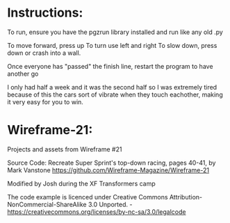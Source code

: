 # Instructions:

To run, ensure you have the pgzrun library installed and run like any old .py

To move forward, press up
To turn use left and right
To slow down, press down or crash into a wall.

Once everyone has "passed" the finish line, restart the program to have another go

I only had half a week and it was the second half so I was extremely tired because of this the cars sort of vibrate when they touch eachother, making it very easy for you to win.

# Wireframe-21:

Projects and assets from Wireframe #21

Source Code: Recreate Super Sprint's top-down racing, pages 40-41, by Mark Vanstone
https://github.com/Wireframe-Magazine/Wireframe-21

Modified by Josh during the XF Transformers camp

The code example is licenced under Creative Commons Attribution-NonCommercial-ShareAlike 3.0 Unported. - https://creativecommons.org/licenses/by-nc-sa/3.0/legalcode
